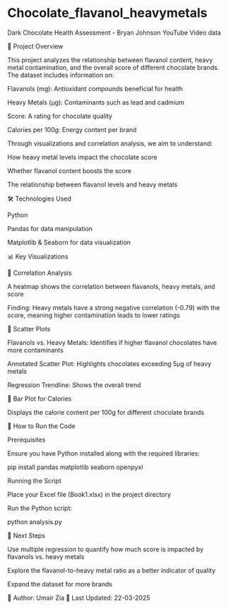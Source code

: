 # Chocolate_flavanol_heavymetals
Dark Chocolate Health Assessment - Bryan Johnson YouTube Video data

📌 Project Overview

This project analyzes the relationship between flavanol content, heavy metal contamination, and the overall score of different chocolate brands. The dataset includes information on:

Flavanols (mg): Antioxidant compounds beneficial for health

Heavy Metals (µg): Contaminants such as lead and cadmium

Score: A rating for chocolate quality

Calories per 100g: Energy content per brand

Through visualizations and correlation analysis, we aim to understand:

How heavy metal levels impact the chocolate score

Whether flavanol content boosts the score

The relationship between flavanol levels and heavy metals

🛠️ Technologies Used

Python

Pandas for data manipulation

Matplotlib & Seaborn for data visualization

📊 Key Visualizations

🔹 Correlation Analysis

A heatmap shows the correlation between flavanols, heavy metals, and score

Finding: Heavy metals have a strong negative correlation (-0.79) with the score, meaning higher contamination leads to lower ratings

🔹 Scatter Plots

Flavanols vs. Heavy Metals: Identifies if higher flavanol chocolates have more contaminants

Annotated Scatter Plot: Highlights chocolates exceeding 5µg of heavy metals

Regression Trendline: Shows the overall trend

🔹 Bar Plot for Calories

Displays the calorie content per 100g for different chocolate brands

🚀 How to Run the Code

Prerequisites

Ensure you have Python installed along with the required libraries:

pip install pandas matplotlib seaborn openpyxl

Running the Script

Place your Excel file (Book1.xlsx) in the project directory

Run the Python script:

python analysis.py

📌 Next Steps

Use multiple regression to quantify how much score is impacted by flavanols vs. heavy metals

Explore the flavanol-to-heavy metal ratio as a better indicator of quality

Expand the dataset for more brands

📢 Author: Umair Zia 📅 Last Updated: 22-03-2025
